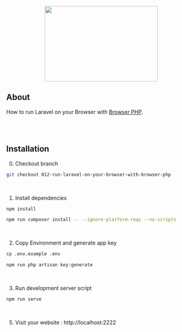 <p align="center"><img src="https://raw.githubusercontent.com/capsulescodes/articles/main/capsules-articles-image.svg" width="300px" height="200px" /></p>


## About

How to run Laravel on your Browser with [Browser PHP](https://github.com/capsulescodes/browser-php).

<br>
<br>

## Installation

0. Checkout branch

```bash
git checkout 012-run-laravel-on-your-browser-with-browser-php
```

<br>

1. Install dependencies

```bash
npm install

npm run composer install -- --ignore-platform-reqs --no-scripts
```

<br>

2. Copy Environment and generate app key

```bash
cp .env.example .env

npm run php artisan key:generate
```

<br>

3. Run development server script

```bash
npm run serve
```

<br>

5. Visit your website : http://localhost:2222
